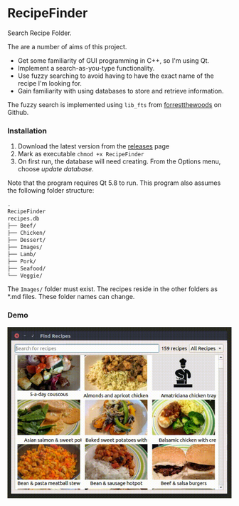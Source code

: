 # RecipeFinder
Search Recipe Folder.

The are a number of aims of this project.  
* Get some familiarity of GUI programming in C++, so I'm using Qt.  
* Implement a search-as-you-type functionality.   
* Use fuzzy searching to avoid having to have the exact name of the recipe I'm looking for.  
* Gain familiarity with using databases to store and retrieve information.

The fuzzy search is implemented using ```lib_fts``` from [forrestthewoods](https://github.com/forrestthewoods/lib_fts) on Github.

### Installation
1. Download the latest version from the [releases](https://github.com/strangetom/RecipeFinder/releases) page
2. Mark as executable ```chmod +x RecipeFinder```
3. On first run, the database will need creating. From the Options menu, choose _update database_.

Note that the program requires Qt 5.8 to run. 
This program also assumes the following folder structure:
```
.
RecipeFinder
recipes.db
├── Beef/
├── Chicken/
├── Dessert/
├── Images/
├── Lamb/
├── Pork/
├── Seafood/
└── Veggie/
```
The ```Images/``` folder must exist. The recipes reside in the other folders as \*.md files. These folder names can change.

### Demo

![](./recipefinder.gif)
